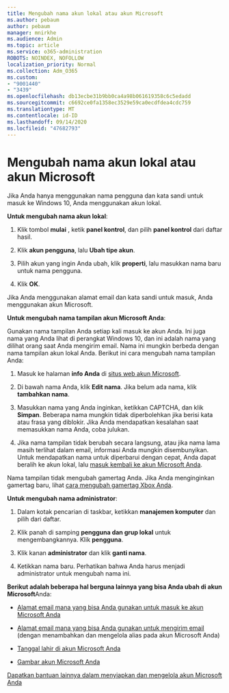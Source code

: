 ```yaml
---
title: Mengubah nama akun lokal atau akun Microsoft
ms.author: pebaum
author: pebaum
manager: mnirkhe
ms.audience: Admin
ms.topic: article
ms.service: o365-administration
ROBOTS: NOINDEX, NOFOLLOW
localization_priority: Normal
ms.collection: Adm_O365
ms.custom:
- "9001440"
- "3439"
ms.openlocfilehash: db13ecbe31b9bb0ca4a98b061619358c6c5edadd
ms.sourcegitcommit: c6692ce0fa1358ec3529e59ca0ecdfdea4cdc759
ms.translationtype: MT
ms.contentlocale: id-ID
ms.lasthandoff: 09/14/2020
ms.locfileid: "47682793"
---
```

# <a name="change-the-name-of-a-local-account-or-a-microsoft-account"></a>Mengubah nama akun lokal atau akun Microsoft

Jika Anda hanya menggunakan nama pengguna dan kata sandi untuk masuk ke Windows 10, Anda menggunakan akun lokal. 

**Untuk mengubah nama akun lokal**:

1. Klik tombol **mulai** , ketik **panel kontrol**, dan pilih **panel kontrol** dari daftar hasil.

2. Klik **akun pengguna**, lalu **Ubah tipe akun**.

3. Pilih akun yang ingin Anda ubah, klik **properti**, lalu masukkan nama baru untuk nama pengguna.

4. Klik **OK**.

Jika Anda menggunakan alamat email dan kata sandi untuk masuk, Anda menggunakan akun Microsoft.

**Untuk mengubah nama tampilan akun Microsoft Anda**:

Gunakan nama tampilan Anda setiap kali masuk ke akun Anda. Ini juga nama yang Anda lihat di perangkat Windows 10, dan ini adalah nama yang dilihat orang saat Anda mengirim email. Nama ini mungkin berbeda dengan nama tampilan akun lokal Anda. Berikut ini cara mengubah nama tampilan Anda:

1. Masuk ke halaman **info Anda** di [situs web akun Microsoft](https://account.microsoft.com/).

2. Di bawah nama Anda, klik **Edit nama**. Jika belum ada nama, klik **tambahkan nama**. 

3. Masukkan nama yang Anda inginkan, ketikkan CAPTCHA, dan klik **Simpan**. Beberapa nama mungkin tidak diperbolehkan jika berisi kata atau frasa yang diblokir. Jika Anda mendapatkan kesalahan saat memasukkan nama Anda, coba julukan.

4. Jika nama tampilan tidak berubah secara langsung, atau jika nama lama masih terlihat dalam email, informasi Anda mungkin disembunyikan. Untuk mendapatkan nama untuk diperbarui dengan cepat, Anda dapat beralih ke akun lokal, lalu [masuk kembali ke akun Microsoft Anda](https://account.microsoft.com/).

Nama tampilan tidak mengubah gamertag Anda. Jika Anda menginginkan gamertag baru, lihat [cara mengubah gamertag Xbox Anda](https://support.xbox.com/id-ID/account-management/change-xbox-live-gamertag).

**Untuk mengubah nama administrator**:

1. Dalam kotak pencarian di taskbar, ketikkan **manajemen komputer** dan pilih dari daftar.

2. Klik panah di samping **pengguna dan grup lokal** untuk mengembangkannya. Klik **pengguna**.

3. Klik kanan **administrator** dan klik **ganti nama**.

4. Ketikkan nama baru. Perhatikan bahwa Anda harus menjadi administrator untuk mengubah nama ini.

**Berikut adalah beberapa hal berguna lainnya yang bisa Anda ubah di akun Microsoft**Anda:

- [Alamat email mana yang bisa Anda gunakan untuk masuk ke akun Microsoft Anda](https://support.microsoft.com/help/4026162)

- [Alamat email mana yang bisa Anda gunakan untuk mengirim email](https://support.microsoft.com/help/12407) (dengan menambahkan dan mengelola alias pada akun Microsoft Anda)

- [Tanggal lahir di akun Microsoft Anda](https://support.microsoft.com/help/12411)

- [Gambar akun Microsoft Anda](https://support.microsoft.com/help/4026790)

[Dapatkan bantuan lainnya dalam menyiapkan dan mengelola akun Microsoft Anda](https://support.microsoft.com/hub/4294457/microsoft-account-help#manage-account)